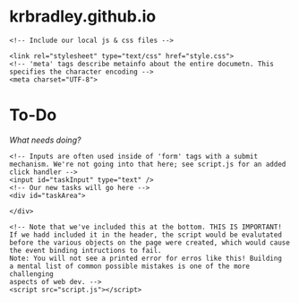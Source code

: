# krbradley.github.io
<!-- Special tag to declare that this is an HTML document -->
<!DOCTYPE html>
<!-- Start the HTML document, using an optional specifier saying that this is an English-US page -->
<html lang="en-US">
<head>
	<title>My To-Do List</title>
	<!-- Include jQuery via a 'CDN' - Content Delivery Network -->
	<script src="https://ajax.googleapis.com/ajax/libs/jquery/2.1.3/jquery.min.js"></script>

	<!-- Include our local js & css files -->
	
	<link rel="stylesheet" type="text/css" href="style.css">
	<!-- 'meta' tags describe metainfo about the entire documetn. This specifies the character encoding -->
	<meta charset="UTF-8"> 
</head>
<body class="center">
	<h1>To-Do</h1>
	<em>What needs doing?</em>

	<!-- Inputs are often used inside of 'form' tags with a submit mechanism. We're not going into that here; see script.js for an added click handler -->
	<input id="taskInput" type="text" />
	<!-- Our new tasks will go here -->
	<div id="taskArea">

	</div>

	<!-- Note that we've included this at the bottom. THIS IS IMPORTANT!
	If we hadd included it in the header, the script would be evalutated
	before the various objects on the page were created, which would cause
	the event binding intructions to fail. 
	Note: You will not see a printed error for erros like this! Building
	a mental list of common possible mistakes is one of the more challenging
	aspects of web dev. -->
	<script src="script.js"></script>
</body>
</html> 
